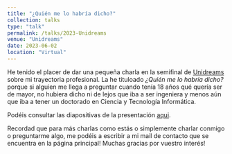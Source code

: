 ```yaml
---
title: "¿Quién me lo habría dicho?"
collection: talks
type: "talk"
permalink: /talks/2023-Unidreams
venue: "Unidreams"
date: 2023-06-02
location: "Virtual"
---
```


He tenido el placer de dar una pequeña charla en la semifinal de [Unidreams](https://unidreams.es) sobre mi trayectoria profesional. 
La he tituloado *¿Quién me lo habría dicho?* porque si alguien me llega a preguntar cuando tenía 18 años qué quería ser de mayor, no hubiera dicho ni de lejos que iba a ser ingeniera y menos aún que iba a tener un doctorado en Ciencia y Tecnología Informática. 

Podéis consultar las diapositivas de la presentación [aqui](https://cfusterbarcelo.github.io/files/Unidreams.pdf).

Recordad que para más charlas como estás o simplemente charlar conmigo o preguntarme algo, me podéis a escribir a mi mail de contacto que se encuentra en la página principal! Muchas gracias por vuestro interés!
